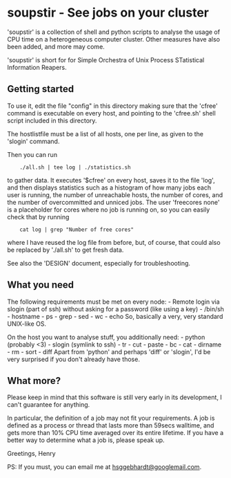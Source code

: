 soupstir - See jobs on your cluster
===================================

'soupstir' is a collection of shell and python scripts to analyse the usage of
CPU time on a heterogeneous computer cluster. Other measures have also been
added, and more may come.

'soupstir' is short for for Simple Orchestra of Unix Process STatistical
Information Reapers.


Getting started
---------------

To use it, edit the file "config" in this directory making sure that the
'cfree' command is executable on every host, and pointing to the 'cfree.sh'
shell script included in this directory.

The hostlistfile must be a list of all hosts, one per line, as given to the
'slogin' command.

Then you can run

        ./all.sh | tee log | ./statistics.sh

to gather data. It executes '$cfree' on every host, saves it to the file
'log', and then displays statistics such as a histogram of how many jobs each
user is running, the number of unreachable hosts, the number of cores, and
the number of overcommitted and unniced jobs. The user 'freecores none' is a
placeholder for cores where no job is running on, so you can easily check that
by running

        cat log | grep "Number of free cores"

where I have reused the log file from before, but, of course, that could
also be replaced by './all.sh' to get fresh data.

See also the 'DESIGN' document, especially for troubleshooting.


What you need
-------------

The following requirements must be met on every node:
	- Remote login via slogin (part of ssh) without asking for a password
	  (like using a key)
	- /bin/sh
	- hostname
	- ps
	- grep
	- sed
	- wc
	- echo
So, basically a very, very standard UNIX-like OS.

On the host you want to analyse stuff, you additionally need:
	- python (probably <3)
	- slogin (symlink to ssh)
	- tr
	- cut
	- paste
	- bc
	- cat
	- dirname
	- rm
	- sort
	- diff
Apart from 'python' and perhaps 'diff' or 'slogin', I'd be very surprised if
you don't already have those.


What more?
----------

Please keep in mind that this software is still very early in its development,
I can't guarantee for anything.

In particular, the definition of a job may not fit your requirements. A job is
defined as a process or thread that lasts more than 59secs walltime, and gets
more than 10% CPU time averaged over its entire lifetime.
If you have a better way to determine what a job is, please speak up.

Greetings,
Henry


PS: If you must, you can email me at hsggebhardt@googlemail.com.
